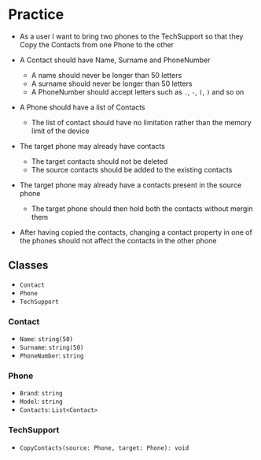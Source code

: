 # Practice

- As a user I want to bring two phones to the TechSupport so that they Copy the Contacts from one Phone to the other 

- A Contact should have Name, Surname and PhoneNumber
  - A name should never be longer than 50 letters
  - A surname should never be longer than 50 letters
  - A PhoneNumber should accept letters such as `.`, `-`, `(`, `)` and so on

- A Phone should have a list of Contacts
  - The list of contact should have no limitation rather than the memory limit of the device
- The target phone may already have contacts
  - The target contacts should not be deleted
  - The source contacts should be added to the existing contacts
- The target phone may already have a contacts present in the source phone
  - The target phone should then hold both the contacts without mergin them
- After having copied the contacts, changing a contact property in one of the phones should not affect the contacts in the other phone

## Classes

- `Contact`
- `Phone`
- `TechSupport`

### Contact
- `Name`: `string(50)`
- `Surname`: `string(50)`
- `PhoneNumber`: `string`

### Phone
- `Brand`: `string`
- `Model`: `string`
- `Contacts`: `List<Contact>`

### TechSupport
- `CopyContacts(source: Phone, target: Phone): void`
